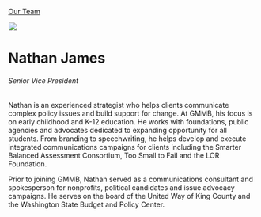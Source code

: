 





[Our Team](/who-we-are/team/)


![](data:image/gif;base64,R0lGODlhAQABAAAAACH5BAEKAAEALAAAAAABAAEAAAICTAEAOw==)![](https://www.gmmb.com/wp-content/uploads/2020/11/Nathan-James-new-468x468.jpg)


Nathan James
============


###### Senior Vice President


Nathan is an experienced strategist who helps clients communicate complex policy issues and build support for change. At GMMB, his focus is on early childhood and K-12 education. He works with foundations, public agencies and advocates dedicated to expanding opportunity for all students. From branding to speechwriting, he helps develop and execute integrated communications campaigns for clients including the Smarter Balanced Assessment Consortium, Too Small to Fail and the LOR Foundation.


Prior to joining GMMB, Nathan served as a communications consultant and spokesperson for nonprofits, political candidates and issue advocacy campaigns. He serves on the board of the United Way of King County and the Washington State Budget and Policy Center.











